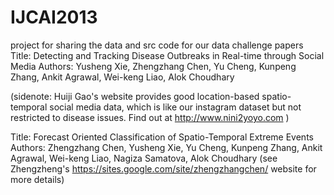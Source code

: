 IJCAI2013
=========
project for sharing the data and src code for our data challenge papers
Title: Detecting and Tracking Disease Outbreaks in Real-time through Social Media
Authors: Yusheng Xie, Zhengzhang Chen, Yu Cheng, Kunpeng Zhang, Ankit Agrawal, Wei-keng Liao, Alok Choudhary

(sidenote: Huiji Gao's website provides good location-based spatio-temporal social media data, which is like our instagram 
dataset but not restricted to disease issues. Find out at http://www.nini2yoyo.com )

Title: Forecast Oriented Classification of Spatio-Temporal Extreme Events
Authors: Zhengzhang Chen, Yusheng Xie, Yu Cheng, Kunpeng Zhang, Ankit Agrawal, Wei-keng Liao, Nagiza Samatova, Alok Choudhary
(see Zhengzheng's https://sites.google.com/site/zhengzhangchen/ website for more details)
